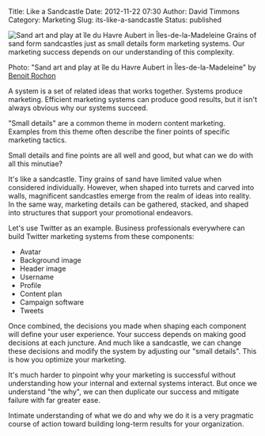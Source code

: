 Title: Like a Sandcastle
Date: 2012-11-22 07:30
Author: David Timmons
Category: Marketing
Slug: its-like-a-sandcastle
Status: published

![Sand art and play at île du Havre Aubert in Îles-de-la-Madeleine][1]
<span class="img-caption">
  Grains of sand form sandcastles just as small details form marketing
  systems. Our marketing success depends on our understanding of this
  complexity.

  Photo: "Sand art and play at île du Havre Aubert in Îles-de-la-Madeleine"
  by [Benoit Rochon][2]
</span>

A system is a set of related ideas that works together. Systems produce
marketing. Efficient marketing systems can produce good results, but it
isn't always obvious why our systems succeed.

"Small details" are a common theme in modern content marketing. Examples
from this theme often describe the finer points of specific marketing
tactics.

Small details and fine points are all well and good, but what can we do
with all this minutiae?

It's like a sandcastle. Tiny grains of sand have limited value when
considered individually. However, when shaped into turrets and carved
into walls, magnificent sandcastles emerge from the realm of ideas into
reality. In the same way, marketing details can be gathered, stacked,
and shaped into structures that support your promotional endeavors.

Let's use Twitter as an example. Business professionals everywhere can
build Twitter marketing systems from these components:

-   Avatar
-   Background image
-   Header image
-   Username
-   Profile
-   Content plan
-   Campaign software
-   Tweets

Once combined, the decisions you made when shaping each component will
define your user experience. Your success depends on making good
decisions at each juncture. And much like a sandcastle, we can change
these decisions and modify the system by adjusting our "small details".
This is how you optimize your marketing.

It's much harder to pinpoint why your marketing is successful without
understanding how your internal and external systems interact. But once
we understand "the why", we can then duplicate our success and mitigate
failure with far greater ease.

Intimate understanding of what we do and why we do it is a very
pragmatic course of action toward building long-term results for your
organization.


[1]: {filename}/images/2012/11/its-like-a-sandcastle0.jpg
  "Marketing systems can be understood as sandcastles."

[2]: http://commons.wikimedia.org/wiki/File:Chateau_de_sable2.jpg
  "View the original image on Wikimedia Commons."

